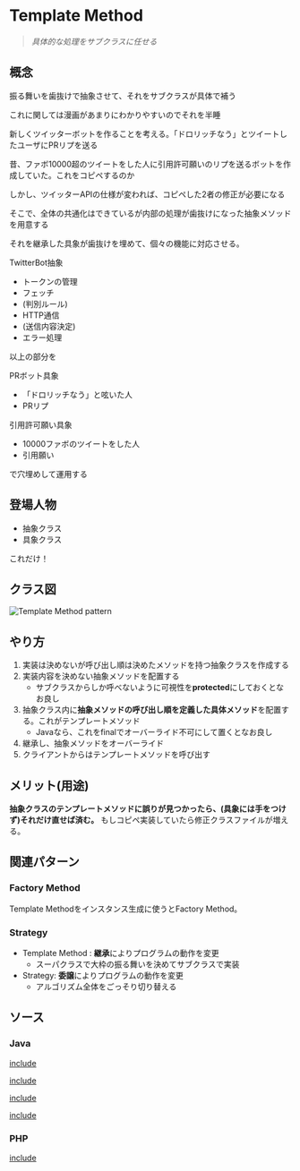 # Template Method

> *具体的な処理をサブクラスに任せる*


## 概念

振る舞いを歯抜けで抽象させて、それをサブクラスが具体で補う

これに関しては漫画があまりにわかりやすいのでそれを半睡

新しくツイッターボットを作ることを考える。「ドロリッチなう」とツイートしたユーザにPRリプを送る

昔、ファボ10000超のツイートをした人に引用許可願いのリプを送るボットを作成していた。これをコピペするのか

しかし、ツイッターAPIの仕様が変われば、コピペした2者の修正が必要になる

そこで、全体の共通化はできているが内部の処理が歯抜けになった抽象メソッドを用意する

それを継承した具象が歯抜けを埋めて、個々の機能に対応させる。


TwitterBot抽象

- トークンの管理
- フェッチ
- (判別ルール)
- HTTP通信
- (送信内容決定)
- エラー処理


以上の部分を


PRボット具象

- 「ドロリッチなう」と呟いた人
- PRリプ



引用許可願い具象

- 10000ファボのツイートをした人
- 引用願い


で穴埋めして運用する

## 登場人物

- 抽象クラス
- 具象クラス

これだけ！


## クラス図

![Template Method pattern](https://upload.wikimedia.org/wikipedia/commons/2/2a/Template_Method_UML_class_diagram.svg)

## やり方

1. 実装は決めないが呼び出し順は決めたメソッドを持つ抽象クラスを作成する
2. 実装内容を決めない抽象メソッドを配置する
   - サブクラスからしか呼べないように可視性を**protected**にしておくとなお良し
3. 抽象クラス内に**抽象メソッドの呼び出し順を定義した具体メソッド**を配置する。これがテンプレートメソッド
   - Javaなら、これをfinalでオーバーライド不可にして置くとなお良し
4. 継承し、抽象メソッドをオーバーライド
5. クライアントからはテンプレートメソッドを呼び出す


## メリット(用途)

**抽象クラスのテンプレートメソッドに誤りが見つかったら、(具象には手をつけず)それだけ直せば済む。**
もしコピペ実装していたら修正クラスファイルが増える。

## 関連パターン

### Factory Method

Template Methodをインスタンス生成に使うとFactory Method。

### Strategy

- Template Method : **継承**によりプログラムの動作を変更
  - スーパクラスで大枠の振る舞いを決めてサブクラスで実装
- Strategy: **委譲**によりプログラムの動作を変更
  - アルゴリズム全体をごっそり切り替える




## ソース

### Java 

[include](../../patterns/dpsrc_2009-10-10/src/TemplateMethod/Sample/AbstractDisplay.java)

[include](../../patterns/dpsrc_2009-10-10/src/TemplateMethod/Sample/CharDisplay.java)

[include](../../patterns/dpsrc_2009-10-10/src/TemplateMethod/Sample/StringDisplay.java)

[include](../../patterns/dpsrc_2009-10-10/src/TemplateMethod/Sample/Main.java)

### PHP

[include](../../patterns/TemplateMethod/index.php)

